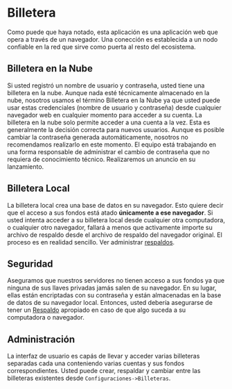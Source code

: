 # Billetera

Como puede que haya notado, esta aplicación es una aplicación web que opera a través de un navegador. Una conección es establecida a un nodo confiable en la red que sirve como puerta al resto del ecosistema.

## Billetera en la Nube

Si usted registró un nombre de usuario y contraseña, usted tiene una billetera en la nube. Aunque nada esté técnicamente almacenado en la nube, nosotros usamos el término Billetera en la Nube ya que usted puede usar estas credenciales (nombre de usuario y contraseña) desde cualquier navegador web en cualquier momento para acceder a su cuenta. La billetera en la nube solo permite acceder a una cuenta a la vez. Esta es generalmente la decisión correcta para nuevos usuarios. Aunque es posible cambiar la contraseña generada automáticamente, nosotros no recomendamos realizarlo en este momento. El equipo está trabajando en una forma responsable de administrar el cambio de contraseña que no requiera de conocimiento técnico. Realizaremos un anuncio en su lanzamiento.

## Billetera Local

La billetera local crea una base de datos en su navegador. Esto quiere decir que el acceso a sus fondos está atado **únicamente a ese navegador**. Si usted intenta acceder a su billetera local desde cualquier otra computadora, o cualquier otro navegador, fallará a menos que activamente importe su archivo de respaldo desde el archivo de respaldo del navegador original. El proceso es en realidad sencillo. Ver administrar [respaldos](/help/introduction/backups).

## Seguridad

Aseguramos que nuestros servidores no tienen acceso a sus fondos ya que ninguna de sus llaves privadas jamás salen de su navegador. En su lugar, ellas están encriptadas con su contraseña y están almacenadas en la base de datos de su navegador local. Entonces, usted debería asegurarse de tener un [Respaldo](../introduction/backups.md) apropiado en caso de que algo suceda a su computadora o navegador.

## Administración

La interfaz de usuario es capás de llevar y acceder varias billeteras separadas cada una conteniendo varias cuentas y sus fondos correspondientes. Usted puede crear, respaldar y cambiar entre las billeteras existentes desde `Configuraciones->Billeteras`.